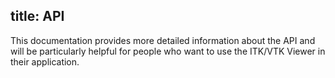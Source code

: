 title: API
---

This documentation provides more detailed information about the API and will be particularly helpful for people who want to use the ITK/VTK Viewer in their application.
